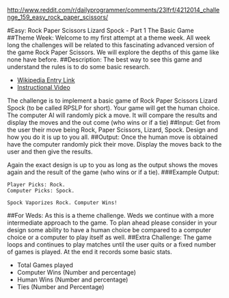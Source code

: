 http://www.reddit.com/r/dailyprogrammer/comments/23lfrf/4212014_challenge_159_easy_rock_paper_scissors/

#Easy: Rock Paper Scissors Lizard Spock - Part 1 The Basic Game
##Theme Week:
Welcome to my first attempt at a theme week. All week long the challenges will be related to this fascinating advanced version of the game Rock Paper Scissors. We will explore the depths of this game like none have before.
##Description:
The best way to see this game and understand the rules is to do some basic research.
* [Wikipedia Entry Link](http://en.wikipedia.org/wiki/Rock-paper-scissors-lizard-Spock)
* [Instructional Video](https://www.youtube.com/watch?v=iapcKVn7DdY)

The challenge is to implement a basic game of Rock Paper Scissors Lizard Spock (to be called RPSLP for short). Your game will get the human choice. The computer AI will randomly pick a move. It will compare the results and display the moves and the out come (who wins or if a tie)
##Input:
Get from the user their move being Rock, Paper Scissors, Lizard, Spock. Design and how you do it is up to you all.
##Output:
Once the human move is obtained have the computer randomly pick their move. Display the moves back to the user and then give the results.

Again the exact design is up to you as long as the output shows the moves again and the result of the game (who wins or if a tie).
###Example Output:
```
Player Picks: Rock. 
Computer Picks: Spock.

Spock Vaporizes Rock. Computer Wins!
```
##For Weds:
As this is a theme challenge. Weds we continue with a more intermediate approach to the game. To plan ahead please consider in your design some ability to have a human choice be compared to a computer choice or a computer to play itself as well.
##Extra Challenge:
The game loops and continues to play matches until the user quits or a fixed number of games is played. At the end it records some basic stats.
* Total Games played
* Computer Wins (Number and percentage)
* Human Wins (Number and percentage)
* Ties (Number and Percentage)

